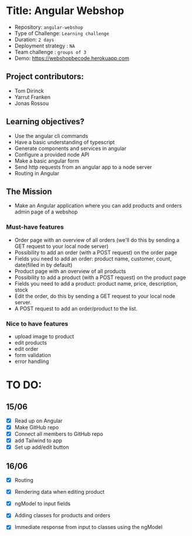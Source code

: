 # Title: Angular Webshop

- Repository: `angular-webshop`
- Type of Challenge: `Learning challenge`
- Duration: `2 days`
- Deployment strategy : `NA`
- Team challenge : `groups of 3`
- Demo: https://webshopbecode.herokuapp.com

## Project contributors:
- Tom Dirinck
- Yarrut Franken
- Jonas Rossou

## Learning objectives?
- Use the angular cli commands
- Have a basic understanding of typescript
- Generate components and services in angular
- Configure a provided node API
- Make a basic angular form
- Send http requests from an angular app to a node server
- Routing in Angular

## The Mission
- Make an Angular application where you can add products and orders admin page of a webshop

### Must-have features
- Order page with an overview of all orders (we'll do this by sending a GET request to your local node server)
- Possibility to add an order (with a POST request) on the order page
- Fields you need to add an order: product name, customer, count, date(filled in by default)
- Product page with an overview of all products
- Possibility to add a product (with a POST request) on the product page
- Fields you need to add a product: product name, price, description, stock
- Edit the order, do this by sending a GET request to your local node server.
- A POST request to add an order/product to the list.

### Nice to have features
- upload image to product
- edit products
- edit order
- form validation
- error handling

# TO DO:
## 15/06
- [x] Read up on Angular
- [x] Make GitHub repo
- [x] Connect all members to GitHub repo
- [x] add Tailwind to app
- [x] Set up add/edit button

## 16/06
- [x] Routing
- [x] Rendering data when editing product
- [x] ngModel to input fields
- [x] Adding classes for products and orders
- [x] Immediate response from input to classes using the ngModel








